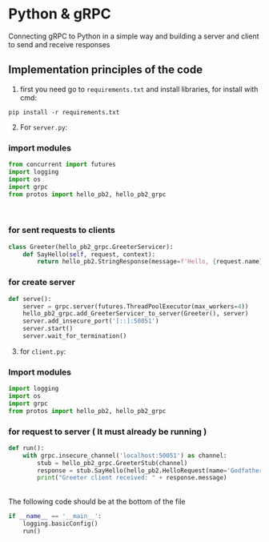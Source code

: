 # Python & gRPC
Connecting gRPC to Python in a simple way and building a server and client to send and receive responses
<br>
## Implementation principles of the code
1. first you need go to `requirements.txt` and install libraries, for install with cmd:
```
pip install -r requirements.txt
```
2. For `server.py`:
### import modules
   ```python
from concurrent import futures
import logging
import os
import grpc
from protos import hello_pb2, hello_pb2_grpc
   ```
<br>

### for sent requests to clients

```python
class Greeter(hello_pb2_grpc.GreeterServicer):
    def SayHello(self, request, context):
        return hello_pb2.StringResponse(message=f'Hello, {request.name}! Your age is {request.age}')
```
### for create server
```python
def serve():
    server = grpc.server(futures.ThreadPoolExecutor(max_workers=4))
    hello_pb2_grpc.add_GreeterServicer_to_server(Greeter(), server)
    server.add_insecure_port('[::]:50051')
    server.start()
    server.wait_for_termination()
```

3. for `client.py`:

### Import modules
```python
import logging
import os
import grpc
from protos import hello_pb2, hello_pb2_grpc
```
### for request to server ( It must already be running )
```python
def run():
    with grpc.insecure_channel('localhost:50051') as channel:
        stub = hello_pb2_grpc.GreeterStub(channel)
        response = stub.SayHello(hello_pb2.HelloRequest(name='Godfather', age=30))
        print("Greeter client received: " + response.message)

```
<br>
The following code should be at the bottom of the file

```python
if __name__ == '__main__':
    logging.basicConfig()
    run()
```

